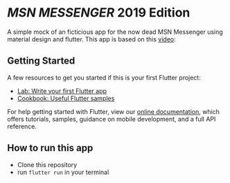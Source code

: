 # *MSN MESSENGER* 2019 Edition

A simple mock of an ficticious app for the now dead MSN Messenger using material design and flutter.
This app is based on this [video](https://www.youtube.com/watch?v=ttLS5_44D7E): 

## Getting Started

A few resources to get you started if this is your first Flutter project:

- [Lab: Write your first Flutter app](https://flutter.dev/docs/get-started/codelab)
- [Cookbook: Useful Flutter samples](https://flutter.dev/docs/cookbook)

For help getting started with Flutter, view our 
[online documentation](https://flutter.dev/docs), which offers tutorials, 
samples, guidance on mobile development, and a full API reference.

## How to run this app
  - Clone this repository
  - run `flutter run` in your terminal 
